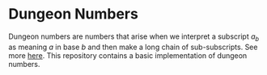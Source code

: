 # Dungeon Numbers
Dungeon numbers are numbers that arise when we interpret a subscript $a_b$ as meaning $a$ in base $b$ and then make a long chain of sub-subscripts. See more [here](https://www.youtube.com/watch?v=xNx3JxRhnZE). This repository contains a basic implementation of dungeon numbers. 